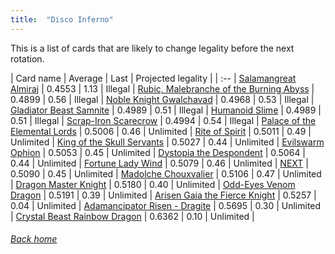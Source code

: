 ```yaml
---
title:  "Disco Inferno"
---
```


This is a list of cards that are likely to change legality before the next rotation.

| Card name | Average | Last | Projected legality |
| :-- |
[Salamangreat Almiraj](https://db.ygoprodeck.com/card/?search=Salamangreat%20Almiraj) | 0.4553 | 1.13 | Illegal |
[Rubic, Malebranche of the Burning Abyss](https://db.ygoprodeck.com/card/?search=Rubic,%20Malebranche%20of%20the%20Burning%20Abyss) | 0.4899 | 0.56 | Illegal |
[Noble Knight Gwalchavad](https://db.ygoprodeck.com/card/?search=Noble%20Knight%20Gwalchavad) | 0.4968 | 0.53 | Illegal |
[Gladiator Beast Samnite](https://db.ygoprodeck.com/card/?search=Gladiator%20Beast%20Samnite) | 0.4989 | 0.51 | Illegal |
[Humanoid Slime](https://db.ygoprodeck.com/card/?search=Humanoid%20Slime) | 0.4989 | 0.51 | Illegal |
[Scrap-Iron Scarecrow](https://db.ygoprodeck.com/card/?search=Scrap-Iron%20Scarecrow) | 0.4994 | 0.54 | Illegal |
[Palace of the Elemental Lords](https://db.ygoprodeck.com/card/?search=Palace%20of%20the%20Elemental%20Lords) | 0.5006 | 0.46 | Unlimited |
[Rite of Spirit](https://db.ygoprodeck.com/card/?search=Rite%20of%20Spirit) | 0.5011 | 0.49 | Unlimited |
[King of the Skull Servants](https://db.ygoprodeck.com/card/?search=King%20of%20the%20Skull%20Servants) | 0.5027 | 0.44 | Unlimited |
[Evilswarm Ophion](https://db.ygoprodeck.com/card/?search=Evilswarm%20Ophion) | 0.5053 | 0.45 | Unlimited |
[Dystopia the Despondent](https://db.ygoprodeck.com/card/?search=Dystopia%20the%20Despondent) | 0.5064 | 0.44 | Unlimited |
[Fortune Lady Wind](https://db.ygoprodeck.com/card/?search=Fortune%20Lady%20Wind) | 0.5079 | 0.46 | Unlimited |
[NEXT](https://db.ygoprodeck.com/card/?search=NEXT) | 0.5090 | 0.45 | Unlimited |
[Madolche Chouxvalier](https://db.ygoprodeck.com/card/?search=Madolche%20Chouxvalier) | 0.5106 | 0.47 | Unlimited |
[Dragon Master Knight](https://db.ygoprodeck.com/card/?search=Dragon%20Master%20Knight) | 0.5180 | 0.40 | Unlimited |
[Odd-Eyes Venom Dragon](https://db.ygoprodeck.com/card/?search=Odd-Eyes%20Venom%20Dragon) | 0.5191 | 0.39 | Unlimited |
[Arisen Gaia the Fierce Knight](https://db.ygoprodeck.com/card/?search=Arisen%20Gaia%20the%20Fierce%20Knight) | 0.5257 | 0.04 | Unlimited |
[Adamancipator Risen - Dragite](https://db.ygoprodeck.com/card/?search=Adamancipator%20Risen%20-%20Dragite) | 0.5695 | 0.30 | Unlimited |
[Crystal Beast Rainbow Dragon](https://db.ygoprodeck.com/card/?search=Crystal%20Beast%20Rainbow%20Dragon) | 0.6362 | 0.10 | Unlimited |

###### [Back home](index)